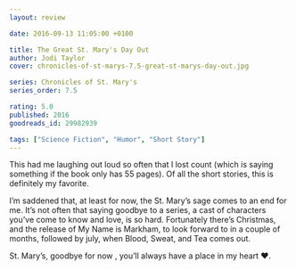 ```yaml
---
layout: review

date: 2016-09-13 11:05:00 +0100

title: The Great St. Mary's Day Out
author: Jodi Taylor
cover: chronicles-of-st-marys-7.5-great-st-marys-day-out.jpg

series: Chronicles of St. Mary's
series_order: 7.5

rating: 5.0
published: 2016
goodreads_id: 29982939

tags: ["Science Fiction", "Humor", "Short Story"]
---
```


This had me laughing out loud so often that I lost count (which is saying something if the book only has 55 pages). Of all the short stories, this is definitely my favorite.

<!--more-->


I’m saddened that, at least for now, the St. Mary’s sage comes to an end for me. It’s not often that saying goodbye to a series, a cast of characters you’ve come to know and love, is so hard. Fortunately there’s Christmas, and the release of My Name is Markham, to look forward to in a couple of months, followed by july, when Blood, Sweat, and Tea comes out.

St. Mary’s, goodbye for now , you’ll always have a place in my heart ♥.
